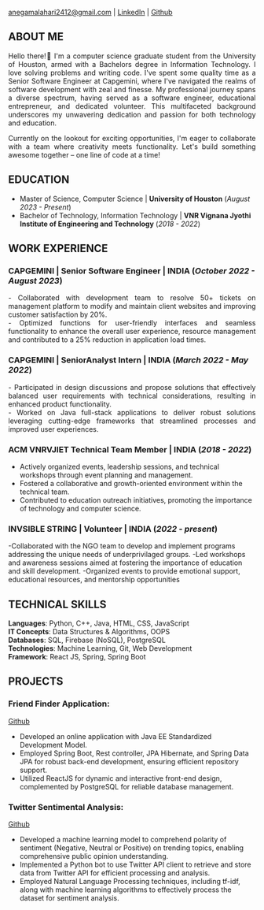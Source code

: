 anegamalahari2412@gmail.com | [LinkedIn](https://www.linkedin.com/in/lahari-anegama-a9a583192/) | [Github](https://github.com/laharianegama)

## ABOUT ME
<p style='text-align: justify;'> Hello there!👋 I'm a computer science graduate student from the University of Houston, armed with a Bachelors degree in Information Technology. I love solving problems and writing code. I've spent some quality time as a Senior Software Engineer at Capgemini, where I've navigated the realms of software development with zeal and finesse.  My professional journey spans a diverse spectrum, having served as a software engineer, educational entrepreneur, and dedicated volunteer. This multifaceted background underscores my unwavering dedication and passion for both technology and education.</p>

<p style='text-align: justify;'> Currently on the lookout for exciting opportunities, I'm eager to collaborate with a team where creativity meets functionality. Let's build something awesome together – one line of code at a time! </p>


## EDUCATION
 - Master of Science, Computer Science  | **University of Houston** (_August 2023 - Present_)			       		
 - Bachelor of Technology, Information Technology	| **VNR Vignana Jyothi Institute of Engineering and Technology** (_2018 - 2022_)

## WORK EXPERIENCE
### CAPGEMINI | Senior Software Engineer | INDIA (_October 2022 - August 2023_)
<p style='text-align: justify;'> - Collaborated with development team to resolve 50+ tickets on management platform to modify and 
  maintain client websites and improving customer satisfaction by 20%. <br>
 - Optimized functions for user-friendly interfaces and seamless functionality to enhance the overall user 
  experience, resource management and contributed to a 25% reduction in application load times.</p>

### CAPGEMINI | SeniorAnalyst Intern | INDIA (_March 2022 - May 2022_)
<p style='text-align: justify;'> - Participated in design discussions and propose solutions that effectively balanced user requirements with 
technical considerations, resulting in enhanced product functionality.<br>
- Worked on Java full-stack applications to deliver robust solutions leveraging cutting-edge frameworks that 
streamlined processes and improved user experiences.</p>

### ACM VNRVJIET Technical Team Member | INDIA (_2018 - 2022_)
 - Actively organized events, leadership sessions, and technical workshops through event planning and management.
 - Fostered a collaborative and growth-oriented environment within the technical team.
 - Contributed to education outreach initiatives, promoting the importance of technology and computer science.

### INVSIBLE STRING | Volunteer | INDIA (_2022 - present_)
-Collaborated with the NGO team to develop and implement programs addressing the unique needs of underprivilaged groups.
-Led workshops and awareness sessions aimed at fostering the importance of education and skill development.
-Organized events to provide emotional support, educational resources, and mentorship opportunities

## TECHNICAL SKILLS
**Languages**: Python, C++, Java, HTML, CSS, JavaScript  <br>
**IT Concepts**: Data Structures & Algorithms, OOPS <br>
**Databases**: SQL, Firebase (NoSQL), PostgreSQL <br>
**Technologies**: Machine Learning, Git, Web Development <br>
**Framework**: React JS, Spring, Spring Boot 

## PROJECTS
### Friend Finder Application:
[Github](https://github.com/laharianegama/friendfinder)
- Developed an online application with Java EE Standardized Development Model.
- Employed Spring Boot, Rest controller, JPA Hibernate, and Spring Data JPA for robust back-end development, ensuring efficient repository support.
- Utilized ReactJS for dynamic and interactive front-end design, complemented by PostgreSQL for reliable database management.

### Twitter Sentimental Analysis:
[Github](https://github.com/laharianegama/Sentimental-Analysis)
- Developed a machine learning model to comprehend polarity of sentiment (Negative, Neutral or Positive)  on trending topics, enabling comprehensive public opinion understanding.
- Implemented a Python bot to use Twitter API client to retrieve and store data from Twitter API for efficient processing and analysis.
- Employed Natural Language Processing techniques, including tf-idf, along with machine learning algorithms to effectively process the dataset for sentiment 
  analysis.






